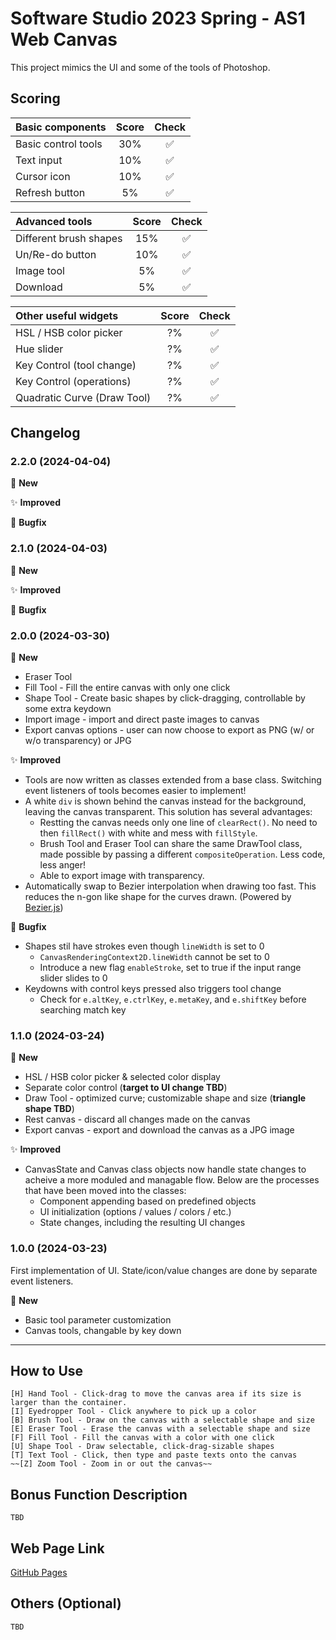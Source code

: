 # Software Studio 2023 Spring - AS1 Web Canvas
This project mimics the UI and some of the tools of Photoshop.

## Scoring

| **Basic components**                        | **Score** | **Check**          |
| :------------------------------------------ | :-------: | :---------------:  |
| Basic control tools                         | 30%       | :white_check_mark: |
| Text input                                  | 10%       | :white_check_mark: |
| Cursor icon                                 | 10%       | :white_check_mark: |
| Refresh button                              | 5%        | :white_check_mark: |

| **Advanced tools**                          | **Score** | **Check**          |
| :------------------------------------------ | :-------: | :---------------:  |
| Different brush shapes                      | 15%       | :white_check_mark: |
| Un/Re-do button                             | 10%       | :white_check_mark: |
| Image tool                                  | 5%        | :white_check_mark: |
| Download                                    | 5%        | :white_check_mark: |

| **Other useful widgets**                    | **Score** | **Check**          |
| :------------------------------------------ | :-------: | :----------------: |
| HSL / HSB color picker                      | ?%        | :white_check_mark: |
| Hue slider                                  | ?%        | :white_check_mark: |
| Key Control (tool change)                   | ?%        | :white_check_mark: |
| Key Control (operations)                    | ?%        | :white_check_mark: |
| Quadratic Curve (Draw Tool)                 | ?%        | :white_check_mark: |

## Changelog
### 2.2.0 (2024-04-04)
:rocket: **New**

:sparkles: **Improved**

:bug: **Bugfix**

### 2.1.0 (2024-04-03)
:rocket: **New**

:sparkles: **Improved**

:bug: **Bugfix**

### 2.0.0 (2024-03-30)
:rocket: **New**
- Eraser Tool
- Fill Tool - Fill the entire canvas with only one click
- Shape Tool - Create basic shapes by click-dragging, controllable by some extra keydown
- Import image - import and direct paste images to canvas
- Export canvas options - user can now choose to export as PNG (w/ or w/o transparency) or JPG

:sparkles: **Improved**
- Tools are now written as classes extended from a base class. Switching event listeners of tools becomes easier to implement!
- A white `div` is shown behind the canvas instead for the background, leaving the canvas transparent. This solution has several advantages:
    - Restting the canvas needs only one line of `clearRect()`. No need to then `fillRect()` with white and mess with `fillStyle`.
    - Brush Tool and Eraser Tool can share the same DrawTool class, made possible by passing a different `compositeOperation`. Less code, less anger!
    - Able to export image with transparency.
- Automatically swap to Bezier interpolation when drawing too fast. This reduces the n-gon like shape for the curves drawn. (Powered by [Bezier.js](https://github.com/Pomax/bezierjs))

:bug: **Bugfix**
- Shapes stil have strokes even though `lineWidth` is set to 0
    - `CanvasRenderingContext2D.lineWidth` cannot be set to 0
    - Introduce a new flag `enableStroke`, set to true if the input range slider slides to 0
- Keydowns with control keys pressed also triggers tool change
    - Check for `e.altKey`, `e.ctrlKey`, `e.metaKey`, and `e.shiftKey` before searching match key

### 1.1.0 (2024-03-24)
:rocket: **New**
- HSL / HSB color picker & selected color display
- Separate color control (**target to UI change TBD**)
- Draw Tool - optimized curve; customizable shape and size (**triangle shape TBD**)
- Rest canvas - discard all changes made on the canvas
- Export canvas - export and download the canvas as a JPG image

:sparkles: **Improved**
- CanvasState and Canvas class objects now handle state changes to acheive a more moduled and managable flow. Below are the processes that have been moved into the classes:
    - Component appending based on predefined objects
    - UI initialization (options / values / colors / etc.)
    - State changes, including the resulting UI changes

### 1.0.0 (2024-03-23)
First implementation of UI. State/icon/value changes are done by separate event listeners.

:rocket: **New**
- Basic tool parameter customization
- Canvas tools, changable by key down

---

## How to Use

    [H] Hand Tool - Click-drag to move the canvas area if its size is larger than the container.
    [I] Eyedropper Tool - Click anywhere to pick up a color
    [B] Brush Tool - Draw on the canvas with a selectable shape and size
    [E] Eraser Tool - Erase the canvas with a selectable shape and size
    [F] Fill Tool - Fill the canvas with a color with one click
    [U] Shape Tool - Draw selectable, click-drag-sizable shapes
    [T] Text Tool - Click, then type and paste texts onto the canvas
    ~~[Z] Zoom Tool - Zoom in or out the canvas~~

## Bonus Function Description

    TBD

## Web Page Link
[GitHub Pages](https://ritmohung.github.io/SS-AS1/)

## Others (Optional)

    TBD

